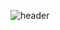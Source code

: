![header](https://capsule-render.vercel.app/api?type=venom&height=200&color=eee&text=Welcome%20to%20my%profile&stroke=6d0000&weight=500)
